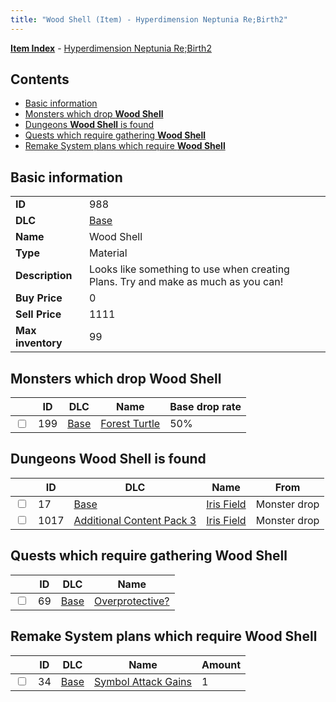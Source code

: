 ```yaml
---
title: "Wood Shell (Item) - Hyperdimension Neptunia Re;Birth2"
---
```


[**Item Index**](/neptunia/rb2/item/index.html) - [Hyperdimension Neptunia Re;Birth2](/neptunia/rb2)

## Contents

- [Basic information](#basic-information)
- [Monsters which drop **Wood Shell**](#monsters-which-drop-wood-shell)
- [Dungeons **Wood Shell** is found](#dungeons-wood-shell-is-found)
- [Quests which require gathering **Wood Shell**](#quests-which-require-gathering-wood-shell)
- [Remake System plans which require **Wood Shell**](#remake-system-plans-which-require-wood-shell)

## Basic information

|   |   |
| -- | -- |
| **ID** | 988 |
| **DLC** | [Base](/neptunia/rb2/dlc/0-base.html) |
| **Name** | Wood Shell |
| **Type** | Material |
| **Description** | Looks like something to use when creating Plans. Try and make as much as you can! |
| **Buy Price** | 0 |
| **Sell Price** | 1111 |
| **Max inventory** | 99 |

## Monsters which drop **Wood Shell**

|    | ID | DLC | Name | Base drop rate |
| -- | -- | --- | ---- | -------------- |
| <input type="checkbox" id="rb2-monster-0-199" class="trackbox" /> | 199 | [Base](/neptunia/rb2/dlc/0-base.html) | [Forest Turtle](/neptunia/rb2/monster/0-199-forest-turtle.html) | 50% |

## Dungeons **Wood Shell** is found

|    | ID | DLC | Name | From |
| -- | -- | --- | ---- | ---- |
| <input type="checkbox" id="rb2-dungeon-0-17" class="trackbox" /> | 17 | [Base](/neptunia/rb2/dlc/0-base.html) | [Iris Field](/neptunia/rb2/dungeon/0-17-iris-field.html) | Monster drop |
| <input type="checkbox" id="rb2-dungeon-5-1017" class="trackbox" /> | 1017 | [Additional Content Pack 3](/neptunia/rb2/dlc/5-pack3.html) | [Iris Field](/neptunia/rb2/dungeon/5-1017-iris-field.html) | Monster drop |

## Quests which require gathering **Wood Shell**

|    | ID | DLC | Name |
| -- | -- | --- | ---- |
| <input type="checkbox" id="rb2-quest-0-69" class="trackbox" /> | 69 | [Base](/neptunia/rb2/dlc/0-base.html) | [Overprotective?](/neptunia/rb2/quest/0-69-overprotective.html) |

## Remake System plans which require **Wood Shell**

|    | ID | DLC | Name | Amount |
| -- | -- | --- | ---- | ------ |
| <input type="checkbox" id="rb2-remake-0-34" class="trackbox" /> | 34 | [Base](/neptunia/rb2/dlc/0-base.html) | [Symbol Attack Gains](/neptunia/rb2/remake/0-34-symbol-attack-gains.html) | 1 |